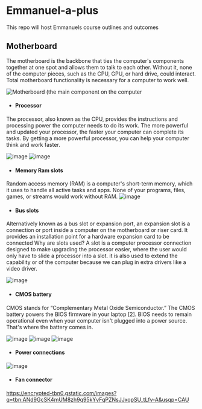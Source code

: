 # Emmanuel-a-plus
This repo will host Emmanuels course outlines and outcomes

## Motherboard
The motherboard is the backbone that ties the computer's components together at one spot and allows them to talk to each other. Without it, none of the computer pieces, such as the CPU, GPU, or hard drive, could interact. Total motherboard functionality is necessary for a computer to work well.

![Motherboard (the main component on the computer](https://user-images.githubusercontent.com/55901714/164583091-d52f4276-2362-4ad9-9bd8-ce105f745d08.png)



- #### Processor

The processor, also known as the CPU, provides the instructions and processing power the computer needs to do its work. The more powerful and updated your processor, the faster your computer can complete its tasks. By getting a more powerful processor, you can help your computer think and work faster.

![image](https://user-images.githubusercontent.com/55901714/164584688-a017faa3-faeb-4b46-8e19-9f563e7a9206.png) ![image](https://user-images.githubusercontent.com/55901714/164584777-b56beed5-dcae-4ded-8bf3-20ac506d81c7.png)




- #### Memory Ram slots

Random access memory (RAM) is a computer's short-term memory, which it uses to handle all active tasks and apps. None of your programs, files, games, or streams would work without RAM.
![image](https://user-images.githubusercontent.com/55901714/164584426-790e8887-214e-4c7f-a997-ca891de9c4ea.png)



- #### Bus slots

Alternatively known as a bus slot or expansion port, an expansion slot is a connection or port inside a computer on the motherboard or riser card. It provides an installation point for a hardware expansion card to be connected
Why are slots used?
A slot is a computer processor connection designed to make upgrading the processor easier, where the user would only have to slide a processor into a slot. it is also used to extend the capability or of the computer because we can plug in extra drivers like a video driver.

![image](https://user-images.githubusercontent.com/55901714/164587039-d202fe4c-c43e-4c62-a6b0-e4414120ee83.png)


- #### CMOS battery

CMOS stands for “Complementary Metal Oxide Semiconductor.” The CMOS battery powers the BIOS firmware in your laptop [2]. BIOS needs to remain operational even when your computer isn't plugged into a power source. That's where the battery comes in.

![image](https://user-images.githubusercontent.com/55901714/164587574-bb61778b-0ede-4b34-96c2-cab98b2639cb.png) ![image](https://user-images.githubusercontent.com/55901714/164587748-27e7b473-788a-43ef-84f0-841af59838a2.png) ![image](https://user-images.githubusercontent.com/55901714/164587865-8743da13-234d-40b2-80b4-3461fd256350.png)



- #### Power connections

![image](https://user-images.githubusercontent.com/55901714/164589713-03611f63-a8cc-43eb-ba38-e3a1400d0a52.png)



- #### Fan connector

https://encrypted-tbn0.gstatic.com/images?q=tbn:ANd9GcSK4mUM8zh9q95kYvFqPZNsJJxopSU_tLfv-A&usqp=CAU





